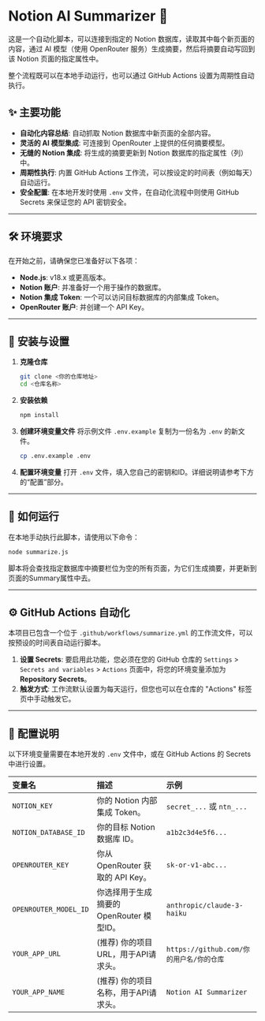 # Notion AI Summarizer 🤖️

这是一个自动化脚本，可以连接到指定的 Notion 数据库，读取其中每个新页面的内容，通过 AI 模型（使用 OpenRouter 服务）生成摘要，然后将摘要自动写回到该 Notion 页面的指定属性中。

整个流程既可以在本地手动运行，也可以通过 GitHub Actions 设置为周期性自动执行。

## ✨ 主要功能

  * **自动化内容总结**: 自动抓取 Notion 数据库中新页面的全部内容。
  * **灵活的 AI 模型集成**: 可连接到 OpenRouter 上提供的任何摘要模型。
  * **无缝的 Notion 集成**: 将生成的摘要更新到 Notion 数据库的指定属性（列）中。
  * **周期性执行**: 内置 GitHub Actions 工作流，可以按设定的时间表（例如每天）自动运行。
  * **安全配置**: 在本地开发时使用 `.env` 文件，在自动化流程中则使用 GitHub Secrets 来保证您的 API 密钥安全。

-----

## 🛠️ 环境要求

在开始之前，请确保您已准备好以下各项：

  * **Node.js**: v18.x 或更高版本。
  * **Notion 账户**: 并准备好一个用于操作的数据库。
  * **Notion 集成 Token**: 一个可以访问目标数据库的内部集成 Token。
  * **OpenRouter 账户**: 并创建一个 API Key。

-----

## 🚀 安装与设置

1.  **克隆仓库**

    ```bash
    git clone <你的仓库地址>
    cd <仓库名称>
    ```

2.  **安装依赖**

    ```bash
    npm install
    ```

3.  **创建环境变量文件**
    将示例文件 `.env.example` 复制为一份名为 `.env` 的新文件。

    ```bash
    cp .env.example .env
    ```

4.  **配置环境变量**
    打开 `.env` 文件，填入您自己的密钥和ID。详细说明请参考下方的“配置”部分。

-----

## 🏃 如何运行

在本地手动执行此脚本，请使用以下命令：

```bash
node summarize.js
```

脚本将会查找指定数据库中摘要栏位为空的所有页面，为它们生成摘要，并更新到页面的Summary属性中去。

-----

## ⚙️ GitHub Actions 自动化

本项目已包含一个位于 `.github/workflows/summarize.yml` 的工作流文件，可以按预设的时间表自动运行脚本。

1.  **设置 Secrets**: 要启用此功能，您必须在您的 GitHub 仓库的 `Settings` \> `Secrets and variables` \> `Actions` 页面中，将您的环境变量添加为 **Repository Secrets**。
2.  **触发方式**: 工作流默认设置为每天运行，但您也可以在仓库的 "Actions" 标签页中手动触发它。

-----

## 🔑 配置说明

以下环境变量需要在本地开发的 `.env` 文件中，或在 GitHub Actions 的 Secrets 中进行设置。

| 变量名 | 描述 | 示例 |
| :--- | :--- | :--- |
| `NOTION_KEY` | 你的 Notion 内部集成 Token。 | `secret_...` 或 `ntn_...` |
| `NOTION_DATABASE_ID`| 你的目标 Notion 数据库 ID。 | `a1b2c3d4e5f6...` |
| `OPENROUTER_KEY` | 你从 OpenRouter 获取的 API Key。 | `sk-or-v1-abc...` |
| `OPENROUTER_MODEL_ID`| 你选择用于生成摘要的 OpenRouter 模型ID。 | `anthropic/claude-3-haiku` |
| `YOUR_APP_URL` | (推荐) 你的项目URL，用于API请求头。 | `https://github.com/你的用户名/你的仓库` |
| `YOUR_APP_NAME` | (推荐) 你的项目名称，用于API请求头。 | `Notion AI Summarizer` |